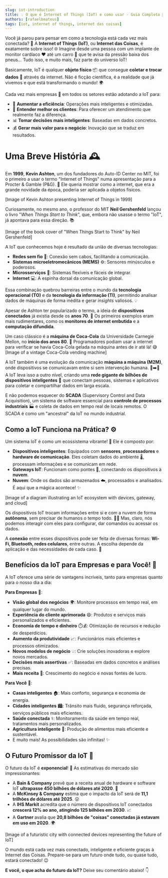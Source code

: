 ```yaml
---
slug: iot-introduction
title: 💡 O que é Internet of Things (IoT) e como usar - Guia Completo 🚀
authors: [rafaelbmateus]
tags: [iot, internet of things, internet das coisas]
---
```


Você já parou para pensar em como a tecnologia está cada vez mais conectada? 🤔 A **Internet of Things (IoT)**, ou **Internet das Coisas**, é exatamente sobre isso! 🌐  Imagine desde uma pessoa com um implante de monitor cardíaco ❤️ até um carro 🚗 que te avisa da pressão baixa dos pneus... Tudo isso, e muito mais, faz parte do universo IoT!

Basicamente, IoT é qualquer **objeto físico** 📦 que consegue **coletar e trocar dados** 🔄 através da internet.  Não é ficção científica, é a realidade que já vivemos e que está transformando o mundo! 🌍

Cada vez mais empresas 🏢 em todos os setores estão adotando a IoT para:

* 🚀 **Aumentar a eficiência**: Operações mais inteligentes e otimizadas.
* 🤝 **Entender melhor os clientes**: Para oferecer um atendimento que realmente faz a diferença.
* 📊 **Tomar decisões mais inteligentes**: Baseadas em dados concretos.
* 💰 **Gerar mais valor para o negócio**: Inovação que se traduz em resultados.

# Uma Breve História 🕰️

Em **1999**, **Kevin Ashton**, um dos fundadores do Auto-ID Center no MIT, foi o primeiro a usar o termo "Internet of Things" numa apresentação para a Procter & Gamble (P&G). 📢  Ele queria mostrar como a internet, que era a grande novidade da época, poderia ser aplicada a objetos físicos.

[Image of Kevin Ashton presenting Internet of Things in 1999]

Curiosamente, no mesmo ano, o professor do MIT **Neil Gershenfeld** lançou o livro "*When Things Start to Think*", que, embora não usasse o termo "IoT", já apontava para essa direção. 📚

[Image of the book cover of "When Things Start to Think" by Neil Gershenfeld]

A IoT que conhecemos hoje é resultado da união de diversas tecnologias:

* **Redes sem fio** 📡: Conexão sem cabos, facilitando a comunicação.
* **Sistemas microeletromecânicos (MEMS)** ⚙️: Sensores minúsculos e poderosos.
* **Microsserviços** 🧩: Sistemas flexíveis e fáceis de integrar.
* **Internet** 💻: A espinha dorsal da comunicação global.

Essa combinação quebrou barreiras entre o mundo da **tecnologia operacional (TO)** e da **tecnologia da informação (TI)**, permitindo analisar dados de máquinas de forma inédita e gerar *insights* valiosos. 💡

Apesar de Ashton ter popularizado o termo, a ideia de **dispositivos conectados** já existia desde os **anos 70**. 👴 Os primeiros exemplos eram mais rudimentares, como os **monitores de internet embutida** e a **computação difundida**.

Um caso clássico é a **máquina de Coca-Cola** da Universidade Carnegie Mellon, no **início dos anos 80**. 🥤 Programadores podiam usar a internet para verificar se havia Coca-Cola gelada na máquina antes de ir até lá! 😅  [Image of a vintage Coca-Cola vending machine]

A IoT também é uma evolução da comunicação **máquina a máquina (M2M)**, onde dispositivos se comunicavam entre si sem intervenção humana. 🤖➡️🤖 A IoT leva isso a outro nível, criando uma **rede gigante de bilhões de dispositivos inteligentes** 🤯 que conectam pessoas, sistemas e aplicativos para coletar e compartilhar dados em larga escala.

E não podemos esquecer do **SCADA** (Supervisory Control and Data Acquisition), um sistema de software essencial para **controle de processos industriais** 🏭 e coleta de dados em tempo real de locais remotos. O SCADA é como um "ancestral" da IoT no mundo industrial.

## Como a IoT Funciona na Prática? ⚙️

Um sistema IoT é como um ecossistema vibrante! 🌿 Ele é composto por:

* **Dispositivos inteligentes**: Equipados com **sensores**, **processadores** e **hardware de comunicação**. Eles coletam dados do ambiente 🌡️, processam informações e se comunicam em rede.
* **Gateways IoT**: Funcionam como pontes 🌉, conectando os dispositivos à **nuvem**.
* **Nuvem**: Onde os dados são armazenados ☁️, processados e analisados. É aqui que a mágica acontece! ✨

[Image of a diagram illustrating an IoT ecosystem with devices, gateway, and cloud]

Os dispositivos IoT trocam informações entre si e com a nuvem de forma **autônoma**, sem precisar de humanos o tempo todo. 🧑‍💻 Mas, claro, nós podemos interagir com eles para configurar, dar comandos ou acessar os dados.

A **conexão** entre esses dispositivos pode ser feita de diversas formas: **Wi-Fi, Bluetooth, redes celulares**, entre outras. A escolha depende da aplicação e das necessidades de cada caso. 📶

## Benefícios da IoT para Empresas e para Você! 🚀

A IoT oferece uma série de vantagens incríveis, tanto para empresas quanto para o nosso dia a dia:

**Para Empresas** 🏢:

* **Visão global dos negócios** 🌍: Monitore processos em tempo real, em qualquer lugar do mundo.
* **Experiência do cliente aprimorada** 😄: Produtos e serviços mais personalizados e eficientes.
* **Economia de tempo e dinheiro** ⏱️💰: Otimização de recursos e redução de desperdícios.
* **Aumento da produtividade** 📈: Funcionários mais eficientes e processos otimizados.
* **Novos modelos de negócio** 💡: Crie soluções inovadoras e explore novos mercados.
* **Decisões mais assertivas** ✅: Baseadas em dados concretos e análises precisas.
* **Mais receita** 🤑: Crescimento do negócio e novas fontes de lucro.

**Para Você** 🙋:

* **Casas inteligentes** 🏠: Mais conforto, segurança e economia de energia.
* **Cidades inteligentes** 🏙️: Trânsito mais fluido, segurança reforçada, serviços públicos mais eficientes.
* **Saúde conectada** ⚕️: Monitoramento da saúde em tempo real, tratamentos mais personalizados.
* **Agricultura inteligente** 🌾: Produção de alimentos mais eficiente e sustentável.
* E muito mais! As possibilidades são infinitas! ✨

## O Futuro Promissor da IoT 🔮

O futuro da IoT é **exponencial**! 🚀 As estimativas do mercado são impressionantes:

* A **Bain & Company** prevê que a receita anual de hardware e software IoT **ultrapasse 450 bilhões de dólares até 2020**. 🤯
* A **McKinsey & Company** estima que o impacto da IoT será de **11,1 trilhões de dólares até 2025**. 😲
* A **IHS Markit** acredita que o número de dispositivos IoT conectados **crescerá 12% ao ano, atingindo 125 bilhões em 2030**. 📈
* A **Gartner** avalia que **20,8 bilhões de "coisas" conectadas já estavam em uso em 2020**. 🌍

[Image of a futuristic city with connected devices representing the future of IoT]

O mundo está cada vez mais conectado, inteligente e eficiente graças à Internet das Coisas.  Prepare-se para um futuro onde tudo, ou quase tudo, estará conectado! 😉

**E você, o que acha do futuro da IoT?** Deixe seu comentário abaixo! 👇
